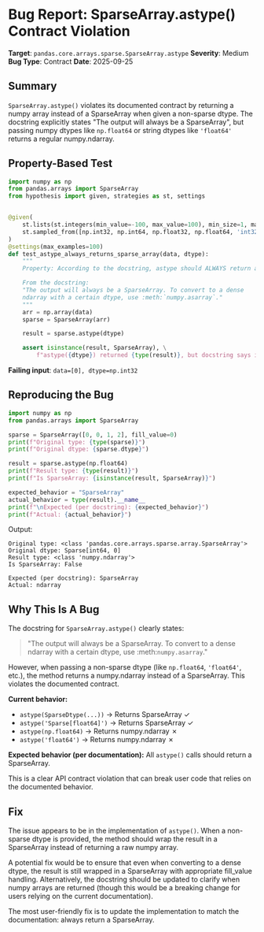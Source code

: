 # Bug Report: SparseArray.astype() Contract Violation

**Target**: `pandas.core.arrays.sparse.SparseArray.astype`
**Severity**: Medium
**Bug Type**: Contract
**Date**: 2025-09-25

## Summary

`SparseArray.astype()` violates its documented contract by returning a numpy array instead of a SparseArray when given a non-sparse dtype. The docstring explicitly states "The output will always be a SparseArray", but passing numpy dtypes like `np.float64` or string dtypes like `'float64'` returns a regular numpy.ndarray.

## Property-Based Test

```python
import numpy as np
from pandas.arrays import SparseArray
from hypothesis import given, strategies as st, settings


@given(
    st.lists(st.integers(min_value=-100, max_value=100), min_size=1, max_size=50),
    st.sampled_from([np.int32, np.int64, np.float32, np.float64, 'int32', 'int64', 'float32', 'float64'])
)
@settings(max_examples=100)
def test_astype_always_returns_sparse_array(data, dtype):
    """
    Property: According to the docstring, astype should ALWAYS return a SparseArray.

    From the docstring:
    "The output will always be a SparseArray. To convert to a dense
    ndarray with a certain dtype, use :meth:`numpy.asarray`."
    """
    arr = np.array(data)
    sparse = SparseArray(arr)

    result = sparse.astype(dtype)

    assert isinstance(result, SparseArray), \
        f"astype({dtype}) returned {type(result)}, but docstring says it should ALWAYS return SparseArray"
```

**Failing input**: `data=[0], dtype=np.int32`

## Reproducing the Bug

```python
import numpy as np
from pandas.arrays import SparseArray

sparse = SparseArray([0, 0, 1, 2], fill_value=0)
print(f"Original type: {type(sparse)}")
print(f"Original dtype: {sparse.dtype}")

result = sparse.astype(np.float64)
print(f"Result type: {type(result)}")
print(f"Is SparseArray: {isinstance(result, SparseArray)}")

expected_behavior = "SparseArray"
actual_behavior = type(result).__name__
print(f"\nExpected (per docstring): {expected_behavior}")
print(f"Actual: {actual_behavior}")
```

Output:
```
Original type: <class 'pandas.core.arrays.sparse.array.SparseArray'>
Original dtype: Sparse[int64, 0]
Result type: <class 'numpy.ndarray'>
Is SparseArray: False

Expected (per docstring): SparseArray
Actual: ndarray
```

## Why This Is A Bug

The docstring for `SparseArray.astype()` clearly states:

> "The output will always be a SparseArray. To convert to a dense ndarray with a certain dtype, use :meth:`numpy.asarray`."

However, when passing a non-sparse dtype (like `np.float64`, `'float64'`, etc.), the method returns a numpy.ndarray instead of a SparseArray. This violates the documented contract.

**Current behavior:**
- `astype(SparseDtype(...))` → Returns SparseArray ✓
- `astype('Sparse[float64]')` → Returns SparseArray ✓
- `astype(np.float64)` → Returns numpy.ndarray ✗
- `astype('float64')` → Returns numpy.ndarray ✗

**Expected behavior (per documentation):**
All `astype()` calls should return a SparseArray.

This is a clear API contract violation that can break user code that relies on the documented behavior.

## Fix

The issue appears to be in the implementation of `astype()`. When a non-sparse dtype is provided, the method should wrap the result in a SparseArray instead of returning a raw numpy array.

A potential fix would be to ensure that even when converting to a dense dtype, the result is still wrapped in a SparseArray with appropriate fill_value handling. Alternatively, the docstring should be updated to clarify when numpy arrays are returned (though this would be a breaking change for users relying on the current documentation).

The most user-friendly fix is to update the implementation to match the documentation: always return a SparseArray.